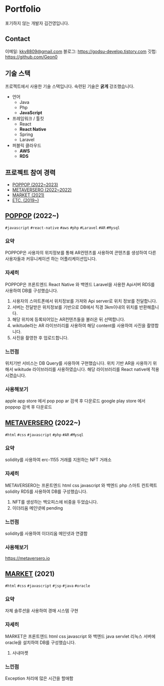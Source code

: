 # Portfolio

포기하지 않는 개발자 김건영입니다.

## Contact

이메일: kky8809@gmail.com
블로그: https://godsu-develop.tistory.com
깃헙: https://github.com/Geon0

## 기술 스택

프로젝트에서 사용한 기술 스택입니다. 
숙련된 기술은 **굵게** 강조했습니다.

- 언어
  - Java
  - Php
  - **JavaScript**
- 프레임워크 / 툴킷
  - React
  - **React Native**
  - Spring
  - Laravel
- 퍼블릭 클라우드
  - **AWS**
  - **RDS**
  
## 프로젝트 참여 경력

- [POPPOP (2022~2023)](https://play.google.com/store/apps/details?id=com.poppop&hl=ko)
- [METAVERSERO (2022~2022)](https://metaversero.io/)
- [MARKET (2021)](https://github.com/Geon0/MARKET)
- [ETC. (2019~)](https://github.com/Geon0)

## [POPPOP](https://play.google.com/store/apps/details?id=com.poppop&hl=ko) (2022~)

`#javascript` `#react-native` `#aws` `#php` `#Laravel` `#AR` `#Mysql`

### 요약
POPPOP은 사용자의 위치정보를 통해 AR컨텐츠를 사용하여 콘텐츠를 생성하여 다른 사용자들과 커뮤니케이션 하는 어플리케이션입니다.

### 자세히

POPPOP은 프론트엔드 React Native 와 백엔드 Laravel을 사용한 Api서버 RDS를 사용하여 DB를 구성했습니다.

1. 사용자의 스마트폰에서 위치정보를 가져와 Api server로 위치 정보를 전달합니다.
2. 서버는 전달받은 위치정보를 기반으로 DB에서 직경 3km이내의 위치를 반환해줍니다.
3. 해당 위치에 등록되어있는 AR컨텐츠들을 불러온 뒤 선택합니다.
4. wikitude라는 AR 라이브러리를 사용하여 해당 content를 사용하여 사진을 촬영합니다.
5. 사진을 촬영한 후 업로드합니다.

### 느낀점

위치기반 서비스는 DB Query를 사용하여 구현했습니다. 
위치 기반 AR을 사용하기 위해서 wikitude 라이브러리를 사용하였습니다.
해당 라이브러리를 React native에 적용시켰습니다.

### 사용해보기

apple app store 에서 pop pop ar 검색 후 다운로드
google play store 에서 poppop 검색 후 다운로드

## [METAVERSERO](https://metaversero.io) (2022~)

`#html` `#css` `#javascript` `#php` `#AR` `#Mysql`

### 요약
solidity를 사용하여 erc-1155 거래를 지원하는 NFT 거래소

### 자세히

METAVERSERO는 프론트엔드 html css javascript 와 백엔드 php 스마트 컨트랙트 solidity RDS를 사용하여 DB를 구성했습니다.

1. NFT를 생성하는 백오피스에 비중을 두었습니다.
2. 이더리움 메인넷에 pending

### 느낀점

solidity를 사용하여 이더리움 메인넷과 연결함

### 사용해보기

https://metaversero.io

## [MARKET](https://github.com/Geon0/MARKET) (2021)

`#html` `#css` `#javascript` `#jsp` `#java` `#oracle`

### 요약
자체 솔루션을 사용하여 경매 시스템 구현

### 자세히

MARKET은 프론트엔드 html css javascript 와 백엔드 java servlet 리눅스 서버에 oracle을 설치하여 DB를 구성했습니다.

1. 사내마켓

### 느낀점

Exception 처리에 많은 시간을 할애함
